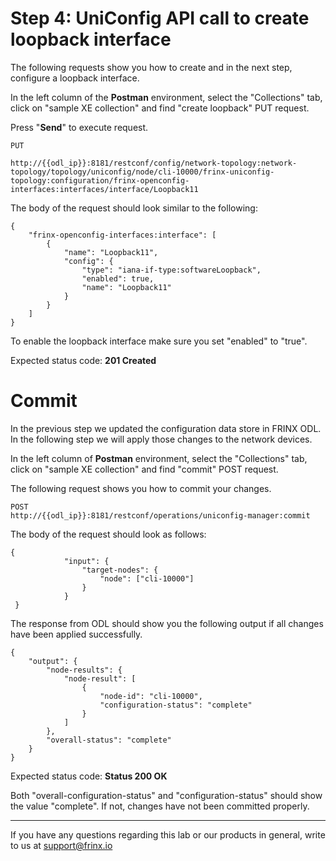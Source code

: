 # Step 4: UniConfig API call to create loopback interface 

The following requests show you how to create and in the next step, configure a loopback interface.

In the left column of the **Postman** environment, select the "Collections" tab, click on "sample XE collection" and find "create loopback" PUT request.

Press "**Send**" to execute request.

```
PUT

http://{{odl_ip}}:8181/restconf/config/network-topology:network-topology/topology/uniconfig/node/cli-10000/frinx-uniconfig-topology:configuration/frinx-openconfig-interfaces:interfaces/interface/Loopback11
```
The body of the request should look similar to the following:

```
{
    "frinx-openconfig-interfaces:interface": [
        {
            "name": "Loopback11",
            "config": {
                "type": "iana-if-type:softwareLoopback",
                "enabled": true,
                "name": "Loopback11"
            }
        }
    ]
}
```

To enable the loopback interface make sure you set "enabled" to "true".

Expected status code: **201 Created**

# Commit 

In the previous step we updated the configuration data store in FRINX ODL. In the following step we will apply those changes to the network devices. 

In the left column of **Postman** environment, select the "Collections" tab, click on "sample XE collection" and find "commit" POST request.

The following request shows you how to commit your changes.

```
POST
http://{{odl_ip}}:8181/restconf/operations/uniconfig-manager:commit
```

The body of the request should look as follows:

```
{
            "input": {
                "target-nodes": {
                    "node": ["cli-10000"]
                }
            }
 }
```

The response from ODL should show you the following output if all changes have been applied successfully.

```
{
    "output": {
        "node-results": {
            "node-result": [
                {
                    "node-id": "cli-10000",
                    "configuration-status": "complete"
                }
            ]
        },
        "overall-status": "complete"
    }
}
```

Expected status code: **Status 200 OK**

Both "overall-configuration-status" and "configuration-status" should show the value "complete". If not, changes have not been committed properly.

---
If you have any questions regarding this lab or our products in general, write to us at [support@frinx.io](mailto:support@frinx.io)
